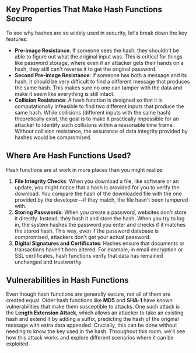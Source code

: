 ## Key Properties That Make Hash Functions Secure

To see why hashes are so widely used in security, let's break down the key features:

- **Pre-image Resistance**: If someone sees the hash, they shouldn't be able to figure out what the original input was. This is critical for things like password storage, where even if an attacker gets their hands on a hash, they still can't reverse it to get the original password.
- **Second Pre-image Resistance**: If someone has both a message and its hash, it should be very difficult to find a different message that produces the same hash. This makes sure no one can tamper with the data and make it seem like everything is still intact.
- **Collision Resistance**: A hash function is designed so that it is computationally infeasible to find two different inputs that produce the same hash. While collisions (different inputs with the same hash) theoretically exist, the goal is to make it practically impossible for an attacker to identify such collisions within a reasonable time frame. Without collision resistance, the assurance of data integrity provided by hashes would be compromised.

## Where Are Hash Functions Used?

Hash functions are at work in more places than you might realize:

1. **File Integrity Checks**: When you download a file, like software or an update, you might notice that a hash is provided for you to verify the download. You compare the hash of the downloaded file with the one provided by the developer—if they match, the file hasn't been tampered with.
2. **Storing Passwords**: When you create a password, websites don't store it directly. Instead, they hash it and store the hash. When you try to log in, the system hashes the password you enter and checks if it matches the stored hash. This way, even if the password database is compromised, attackers don't get your actual password.
3. **Digital Signatures and Certificates**: Hashes ensure that documents or transactions haven't been altered. For example, in email encryption or SSL certificates, hash functions verify that data has remained unchanged and trustworthy.

## Vulnerabilities in Hash Functions

Even though hash functions are generally secure, not all of them are created equal. Older hash functions like **MD5** and **SHA-1** have known vulnerabilities that make them susceptible to attacks. One such attack is the **Length Extension Attack**, which allows an attacker to take an existing hash and extend it by adding a suffix, predicting the hash of the original message with extra data appended. Crucially, this can be done without needing to know the key used in the hash. Throughout this room, we'll see how this attack works and explore different scenarios where it can be exploited.